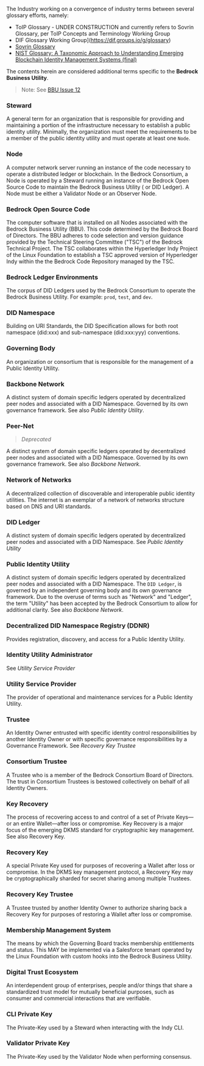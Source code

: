The Industry working on a convergence of industry terms between several glossary efforts, namely:

* ToIP Glossary - UNDER CONSTRUCTION and currently refers to Sovrin Glossary, per ToIP Concepts and Terminology Working Group
* DIF Glossary Working Group](https://dif.groups.io/g/glossary)
* [Sovrin Glossary](https://docs.google.com/document/d/1gfIz5TT0cNp2kxGMLFXr19x1uoZsruUe_0glHst2fZ8)
* [NIST Glossary: A Taxonomic Approach to Understanding Emerging Blockchain Identity Management Systems (final)](https://csrc.nist.gov/publications/detail/white-paper/2020/01/14/a-taxonomic-approach-to-understanding-emerging-blockchain-idms/final)

The contents herein are considered additional terms specific to the **Bedrock Business Utility**.

>Note: See [BBU Issue 12](https://github.com/bedrock-consortium/bbu-gf/issues/12)

### Steward
A general term for an organization that is responsible for providing and maintaining a portion of the infrastructure necessary to establish a public identity utility. Minimally, the organization must meet the requirements to be a member of the public identity utility and must operate at least one ```Node```.

### Node
A computer network server running an instance of the code necessary to operate a distributed ledger or blockchain. In the Bedrock Consortium, a Node is operated by a Steward running an instance of the Bedrock Open Source Code to maintain the Bedrock Business Utility ( or DID Ledger). A Node must be either a Validator Node or an Observer Node.

### Bedrock Open Source Code
The computer software that is installed on all Nodes associated with the Bedrock Business Utility (BBU). This code determined by the Bedrock Board of Directors. The BBU adheres to code selection and version guidance provided by the Technical Steering Committee ("TSC") of the Bedrock Technical Project. The TSC collaborates within the Hyperledger Indy Project of the Linux Foundation to establish a TSC approved version of Hyperledger Indy within the the Bedrock Code Repository managed by the TSC.

### Bedrock Ledger Environments
The corpus of DID Ledgers used by the Bedrock Consortium to operate the Bedrock Business Utility. For example: ```prod```, ```test```, and ```dev```.

### DID Namespace

Building on URI Standards, the DID Specification allows for both  root namespace (did:xxx) and sub-namespace (did:xxx:yyy) conventions.

### Governing Body

An organization or consortium that is responsible for the management of a Public Identity Utility.

### Backbone Network

A distinct system of domain specific ledgers operated by decentralized peer nodes and associated with a DID Namespace. Governed by its own governance framework. See also *Public Identity Utility*.

### Peer-Net
> *Deprecated*

A distinct system of domain specific ledgers operated by decentralized peer nodes and associated with a DID Namespace. Governed by its own governance framework. See also *Backbone Network*.

### Network of Networks

A decentralized collection of discoverable and interoperable public identity utilities. The internet is an exemplar of a network of networks structure based on DNS and URI standards.

### DID Ledger

A distinct system of domain specific ledgers operated by decentralized peer nodes and associated with a DID Namespace.
See *Public Identity Utility*

### Public Identity Utility

A distinct system of domain specific ledgers operated by decentralized peer nodes and associated with a DID Namespace. The ```DID Ledger```, is governed by an independent governing body and its own governance framework. Due to the overuse of terms such as "Network" and "Ledger", the term "Utility" has been accepted by the Bedrock Consortium to allow for additional clarity. See also *Backbone Network*.

### Decentralized DID Namespace Registry (DDNR)

Provides registration, discovery, and access for a Public Identity Utility.

### Identity Utility Administrator

See *Utility Service Provider*

### Utility Service Provider

The provider of operational and maintenance services for a Public Identity Utility.

### Trustee
An Identity Owner entrusted with specific identity control responsibilities by another Identity Owner or with specific governance responsibilities by a Governance Framework. See *Recovery Key Trustee*

### Consortium Trustee
A Trustee who is a member of the Bedrock Consortium Board of Directors. The trust in Consortium Trustees is bestowed collectively on behalf of all Identity Owners.

### Key Recovery
The process of recovering access to and control of a set of Private Keys—or an entire Wallet—after loss or compromise. Key Recovery is a major focus of the emerging DKMS standard for cryptographic key management. See also Recovery Key.

### Recovery Key
A special Private Key used for purposes of recovering a Wallet after loss or compromise. In the DKMS key management protocol, a Recovery Key may be cryptographically sharded for secret sharing among multiple Trustees.

### Recovery Key Trustee
A Trustee trusted by another Identity Owner to authorize sharing back a Recovery Key for purposes of restoring a Wallet after loss or compromise.

### Membership Management System
The means by which the Governing Board tracks membership entitlements and status. This MAY be implemented via a Salesforce tenant operated by the Linux Foundation with custom hooks into the Bedrock Business Utility.

### Digital Trust Ecosystem
An interdependent group of enterprises, people and/or things that share a standardized trust model for mutually beneficial purposes, such as consumer and commercial interactions that are verifiable.

### CLI Private Key
The Private-Key used by a Steward when interacting with the Indy CLI.

### Validator Private Key
The Private-Key used by the Validator Node when performing consensus.
